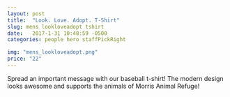 ```yaml
---
layout: post
title:  "Look. Love. Adopt. T-Shirt"
slug: mens lookloveadopt tshirt
date:   2017-1-31 10:48:59 -0500
categories: people hero staffPickRight 

img: "mens_lookloveadopt.png"
price: "22"
---
```

Spread an important message with our baseball t-shirt! The modern design looks awesome and supports the animals of Morris Animal Refuge!
